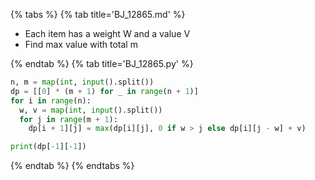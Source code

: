 {% tabs %}
{% tab title='BJ_12865.md' %}

* Each item has a weight W and a value V
* Find max value with total m

{% endtab %}
{% tab title='BJ_12865.py' %}

```py
n, m = map(int, input().split())
dp = [[0] * (m + 1) for _ in range(n + 1)]
for i in range(n):
  w, v = map(int, input().split())
  for j in range(m + 1):
    dp[i + 1][j] = max(dp[i][j], 0 if w > j else dp[i][j - w] + v)

print(dp[-1][-1])
```

{% endtab %}
{% endtabs %}